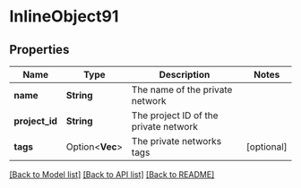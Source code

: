 # InlineObject91

## Properties

Name | Type | Description | Notes
------------ | ------------- | ------------- | -------------
**name** | **String** | The name of the private network | 
**project_id** | **String** | The project ID of the private network | 
**tags** | Option<**Vec<String>**> | The private networks tags | [optional]

[[Back to Model list]](../README.md#documentation-for-models) [[Back to API list]](../README.md#documentation-for-api-endpoints) [[Back to README]](../README.md)


